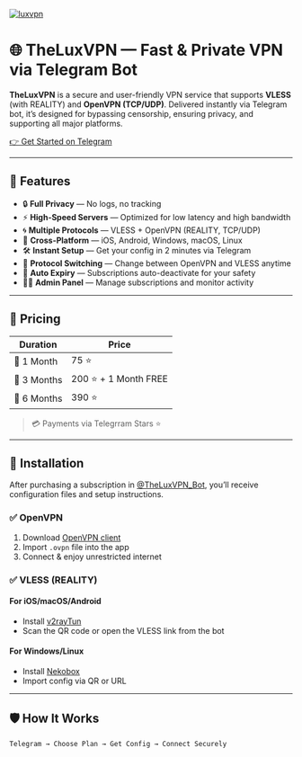 [![luxvpn](https://github.com/user-attachments/assets/ed2c470d-bfbd-40e7-9a78-dfee829dbbd7)](https://t.me/TheLuxVPN_Bot)

# 🌐 TheLuxVPN — Fast & Private VPN via Telegram Bot

**TheLuxVPN** is a secure and user-friendly VPN service that supports **VLESS** (with REALITY) and **OpenVPN (TCP/UDP)**. Delivered instantly via Telegram bot, it’s designed for bypassing censorship, ensuring privacy, and supporting all major platforms.

[👉 Get Started on Telegram](https://t.me/TheLuxVPN_Bot)

---

## 🚀 Features

- 🔒 **Full Privacy** — No logs, no tracking  
- ⚡ **High-Speed Servers** — Optimized for low latency and high bandwidth  
- 🌀 **Multiple Protocols** — VLESS + OpenVPN (REALITY, TCP/UDP)  
- 📱 **Cross-Platform** — iOS, Android, Windows, macOS, Linux  
- 🛠 **Instant Setup** — Get your config in 2 minutes via Telegram  
- 🔁 **Protocol Switching** — Change between OpenVPN and VLESS anytime  
- 📆 **Auto Expiry** — Subscriptions auto-deactivate for your safety  
- 🧑‍💻 **Admin Panel** — Manage subscriptions and monitor activity  

---

## 💼 Pricing

| Duration     | Price     |
|--------------|-----------|
| 🌙 1 Month    | 75 ⭐     |
| 📅 3 Months   | 200 ⭐ + 1 Month FREE |
| 📅 6 Months   | 390 ⭐    |

> 💳 Payments via Telegrram Stars ⭐

---

## 🔧 Installation

After purchasing a subscription in [@TheLuxVPN_Bot](https://t.me/TheLuxVPN_Bot), you’ll receive configuration files and setup instructions.

### ✅ OpenVPN

1. Download [OpenVPN client](https://openvpn.net/client/)
2. Import `.ovpn` file into the app
3. Connect & enjoy unrestricted internet

### ✅ VLESS (REALITY)

#### For iOS/macOS/Android
- Install [v2rayTun](https://apps.apple.com/app/id6449252549)
- Scan the QR code or open the VLESS link from the bot

#### For Windows/Linux
- Install [Nekobox](https://nekobox.pages.dev)
- Import config via QR or URL

---

## 🛡️ How It Works

```plaintext
Telegram → Choose Plan → Get Config → Connect Securely
